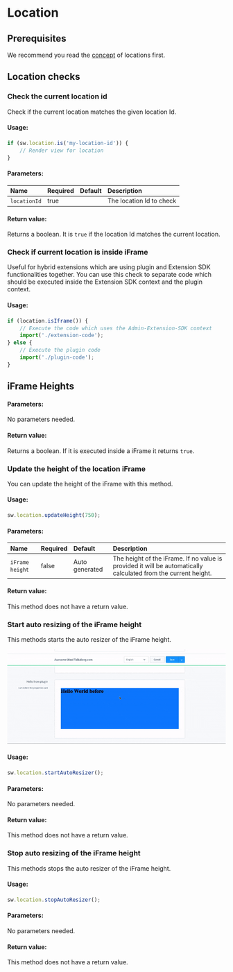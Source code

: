 # Location

## Prerequisites
We recommend you read the [concept](../4_concepts/locations.md) of locations first.
## Location checks

### Check the current location id

Check if the current location matches the given location Id.

#### Usage:

```ts
if (sw.location.is('my-location-id')) {
    // Render view for location
}
```

#### Parameters:
| Name         | Required | Default | Description              |
| :----------- | :------- | :------ | :----------------------- |
| `locationId` | true     |         | The location Id to check |

#### Return value:
Returns a boolean. It is `true` if the location Id matches the current location.

### Check if current location is inside iFrame

Useful for hybrid extensions which are using plugin and Extension SDK functionalities together. You can use this 
check to separate code which should be executed inside the Extension SDK context and the plugin context.

#### Usage:

```ts
if (location.isIframe()) {
    // Execute the code which uses the Admin-Extension-SDK context
    import('./extension-code');
} else {
    // Execute the plugin code
    import('./plugin-code');
}
```

## iFrame Heights

#### Parameters:
No parameters needed.

#### Return value:
Returns a boolean. If it is executed inside a iFrame it returns `true`.

### Update the height of the location iFrame

You can update the height of the iFrame with this method.

#### Usage:

```ts
sw.location.updateHeight(750);
```

#### Parameters:
| Name            | Required | Default        | Description                                                                                                    |
| :-------------- | :------- | :------------- | :------------------------------------------------------------------------------------------------------------- |
| `iFrame height` | false    | Auto generated | The height of the iFrame. If no value is provided it will be automatically calculated from the current height. |

#### Return value:
This method does not have a return value.

### Start auto resizing of the iFrame height

This methods starts the auto resizer of the iFrame height.

![Auto resizing example](../4_concepts/assets/auto-resizer.gif)

#### Usage:

```ts
sw.location.startAutoResizer();
```

#### Parameters:
No parameters needed.

#### Return value:
This method does not have a return value.

### Stop auto resizing of the iFrame height

This methods stops the auto resizer of the iFrame height.

#### Usage:

```ts
sw.location.stopAutoResizer();
```

#### Parameters:
No parameters needed.

#### Return value:
This method does not have a return value.